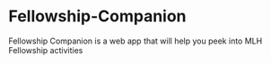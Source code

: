# Fellowship-Companion
Fellowship Companion is a web app that will help you peek into MLH Fellowship activities

